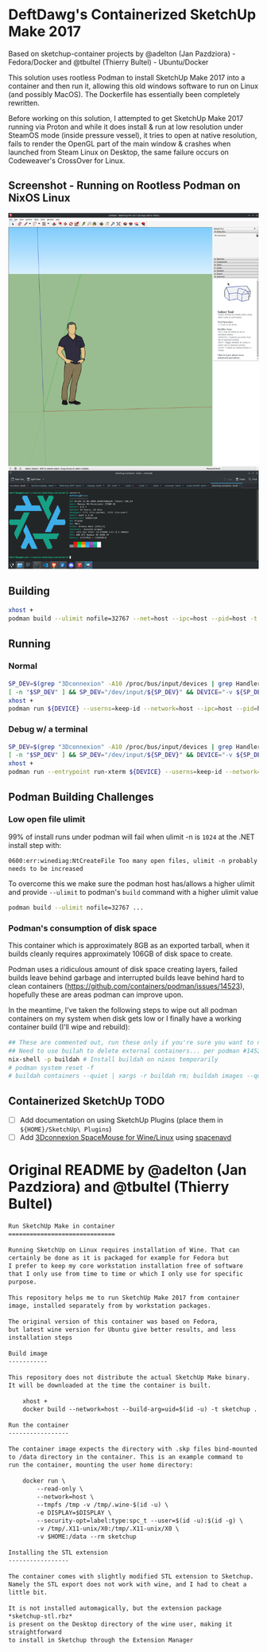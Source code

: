 
# DeftDawg's Containerized SketchUp Make 2017

Based on sketchup-container projects by @adelton (Jan Pazdziora) - Fedora/Docker and @tbultel (Thierry Bultel) - Ubuntu/Docker

This solution uses rootless Podman to install SketchUp Make 2017 into a container and then run it, allowing this old windows software to run on Linux (and possibly MacOS).  The Dockerfile has essentially been completely rewritten.

Before working on this solution, I attempted to get SketchUp Make 2017 running via Proton and 
while it does install & run at low resolution under SteamOS mode (inside pressure vessel), 
it tries to open at native resolution, fails to render the OpenGL part of the main window & crashes when launched from Steam Linux on 
Desktop, the same failure occurs on Codeweaver's CrossOver for Linux.

## Screenshot - Running on Rootless Podman on NixOS Linux

![](containerized-sketchup-screenshot.png) 

## Building

```sh
xhost +
podman build --ulimit nofile=32767 --net=host --ipc=host --pid=host -t sketchup .
```

## Running

### Normal
```sh
SP_DEV=$(grep "3Dconnexion" -A10 /proc/bus/input/devices | grep Handlers | grep -oE "event[^ ]*" | head -1)
[ -n "$SP_DEV" ] && SP_DEV="/dev/input/${SP_DEV}" && DEVICE="-v ${SP_DEV}:${SP_DEV}" && sudo chown $USER $SP_DEV || unset DEVICE
xhost +
podman run ${DEVICE} --userns=keep-id --network=host --ipc=host --pid=host --tmpfs /tmp -v /tmp/.wine-$(id -u) -e DISPLAY=$DISPLAY --security-opt=label:type:spc_t --user=$(id -u):$(id -g) -v /tmp/.X11-unix/X0:/tmp/.X11-unix/X0 -v ${HOME}:/data:Z --rm localhost/sketchup
```

### Debug w/ a terminal
```sh
SP_DEV=$(grep "3Dconnexion" -A10 /proc/bus/input/devices | grep Handlers | grep -oE "event[^ ]*" | head -1)
[ -n "$SP_DEV" ] && SP_DEV="/dev/input/${SP_DEV}" && DEVICE="-v ${SP_DEV}:${SP_DEV}" && sudo chown $USER $SP_DEV || unset DEVICE
xhost +
podman run --entrypoint run-xterm ${DEVICE} --userns=keep-id --network=host --ipc=host --pid=host --tmpfs /tmp -v /tmp/.wine-$(id -u) -e DISPLAY=$DISPLAY --security-opt=label:type:spc_t --user=$(id -u):$(id -g) -v /tmp/.X11-unix/X0:/tmp/.X11-unix/X0 -v ${HOME}:/data:Z --rm localhost/sketchup
```

## Podman Building Challenges
### Low open file ulimit
99% of install runs under podman will fail when ulimit -n is `1024` at the .NET install step with:
```
0600:err:winediag:NtCreateFile Too many open files, ulimit -n probably needs to be increased
```

To overcome this we make sure the podman host has/allows a higher ulimit and provide `--ulimit` to podman's `build` command with a higher ulimit value
```sh
podman build --ulimit nofile=32767 ...
```

### Podman's consumption of disk space

This container which is approximately 8GB as an exported tarball, when it builds cleanly requires approximately 106GB of disk space to create.

Podman uses a ridiculous amount of disk space creating layers, failed builds leave behind garbage and interrupted builds leave behind hard to clean containers (https://github.com/containers/podman/issues/14523), hopefully these are areas podman can improve upon.

In the meantime, I've taken the following steps to wipe out all podman containers on my system when disk gets low or I finally have a working container build (I'll wipe and rebuild):

```sh
## These are commented out, run these only if you're sure you want to nuke *everything* podman
## Need to use builah to delete external containers... per podman #14523
nix-shell -p buildah # Install buildah on nixos temporarily
# podman system reset -f
# buildah containers --quiet | xargs -r buildah rm; buildah images --quiet | xargs -r buildah rmi -f
```

## Containerized SketchUp TODO
- [ ] Add documentation on using SketchUp Plugins (place them in `${HOME}/SketchUp\ Plugins`)
- [ ] Add [3Dconnexion SpaceMouse for Wine/Linux](https://github.com/DD1984/SpaceMouse_Fusion360_Wine) using [spacenavd](https://github.com/FreeSpacenav/spacenavd)

# Original README by @adelton (Jan Pazdziora) and @tbultel (Thierry Bultel) 
```
Run SketchUp Make in container
==============================

Running SketchUp on Linux requires installation of Wine. That can
certainly be done as it is packaged for example for Fedora but
I prefer to keep my core workstation installation free of software
that I only use from time to time or which I only use for specific
purpose.

This repository helps me to run SketchUp Make 2017 from container
image, installed separately from by workstation packages.

The original version of this container was based on Fedora,
but latest wine version for Ubuntu give better results, and less 
installation steps

Build image
-----------

This repository does not distribute the actual SketchUp Make binary.
It will be downloaded at the time the container is built.

	xhost +
	docker build --network=host --build-arg=uid=$(id -u) -t sketchup .

Run the container
-----------------

The container image expects the directory with .skp files bind-mounted
to /data directory in the container. This is an example command to
run the container, mounting the user home directory:

	docker run \
		--read-only \
		--network=host \
		--tmpfs /tmp -v /tmp/.wine-$(id -u) \
		-e DISPLAY=$DISPLAY \
		--security-opt=label:type:spc_t --user=$(id -u):$(id -g) \
		-v /tmp/.X11-unix/X0:/tmp/.X11-unix/X0 \
		-v $HOME:/data --rm sketchup

Installing the STL extension
-----------------

The container comes with slightly modified STL extension to Sketchup.
Namely the STL export does not work with wine, and I had to cheat a little bit.

It is not installed automagically, but the extension package *sketchup-stl.rbz*
is present on the Desktop directory of the wine user, making it straightforward
to install in Sketchup through the Extension Manager
```